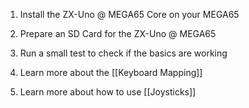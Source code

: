 1. Install the ZX-Uno @ MEGA65 Core on your MEGA65

2. Prepare an SD Card for the ZX-Uno @ MEGA65

3. Run a small test to check if the basics are working

4. Learn more about the [[Keyboard Mapping]]

5. Learn more about how to use [[Joysticks]]